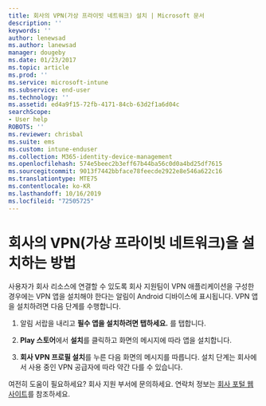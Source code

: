 ```yaml
---
title: 회사의 VPN(가상 프라이빗 네트워크) 설치 | Microsoft 문서
description: ''
keywords: ''
author: lenewsad
ms.author: lanewsad
manager: dougeby
ms.date: 01/23/2017
ms.topic: article
ms.prod: ''
ms.service: microsoft-intune
ms.subservice: end-user
ms.technology: ''
ms.assetid: ed4a9f15-72fb-4171-84cb-63d2f1a6d04c
searchScope:
- User help
ROBOTS: ''
ms.reviewer: chrisbal
ms.suite: ems
ms.custom: intune-enduser
ms.collection: M365-identity-device-management
ms.openlocfilehash: 574e5beec2b3eff67b44ba56c0d0a4bd25df7615
ms.sourcegitcommit: 9013f7442bbface78feecde2922e8e546a622c16
ms.translationtype: MTE75
ms.contentlocale: ko-KR
ms.lasthandoff: 10/16/2019
ms.locfileid: "72505725"
---
```

# <a name="how-to-install-your-companys-virtual-private-network-vpn"></a>회사의 VPN(가상 프라이빗 네트워크)을 설치하는 방법

사용자가 회사 리소스에 연결할 수 있도록 회사 지원팀이 VPN 애플리케이션을 구성한 경우에는 VPN 앱을 설치해야 한다는 알림이 Android 디바이스에 표시됩니다. VPN 앱을 설치하려면 다음 단계를 수행합니다.

1. 알림 서랍을 내리고 **필수 앱을 설치하려면 탭하세요.** 를 탭합니다.

2. **Play 스토어**에서 **설치**를 클릭하고 화면의 메시지에 따라 앱을 설치합니다.

3. **회사 VPN 프로필 설치**를 누른 다음 화면의 메시지를 따릅니다. 설치 단계는 회사에서 사용 중인 VPN 공급자에 따라 약간 다를 수 있습니다.


여전히 도움이 필요하세요? 회사 지원 부서에 문의하세요. 연락처 정보는 [회사 포털 웹 사이트](https://go.microsoft.com/fwlink/?linkid=2010980)를 참조하세요.
